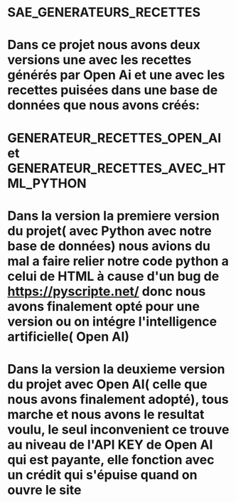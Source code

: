 # SAE_GENERATEURS_RECETTES
# Dans ce projet nous avons deux versions une avec les recettes générés par Open Ai et une avec les recettes puisées dans une base de données que nous avons créés:
# GENERATEUR_RECETTES_OPEN_AI et GENERATEUR_RECETTES_AVEC_HTML_PYTHON


# Dans la version la premiere version du projet( avec Python avec notre base de données) nous avions du mal a faire relier notre code python a celui de HTML à cause d'un bug de https://pyscripte.net/ donc nous avons finalement opté pour une version ou on intégre l'intelligence artificielle( Open AI)


# Dans la version la deuxieme version du projet avec Open AI( celle que nous avons finalement adopté), tous marche et nous avons le resultat voulu, le seul inconvenient ce trouve au niveau de l'API KEY de Open AI qui est payante, elle fonction avec un crédit qui s'épuise quand on ouvre le site 
